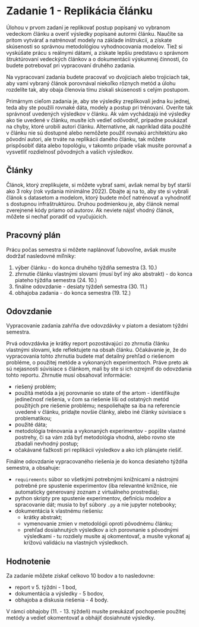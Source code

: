 # Zadanie 1 - Replikácia článku

Úlohou v prvom zadaní je replikovať postup popísaný vo vybranom vedeckom článku a overiť výsledky popísané autormi článku. Naučíte sa pritom vytvárať a natrénovať modely na základe inštrukcií, a získate skúsenosti so správnou metodológiou vyhodnocovania modelov. Tiež si vyskúšate prácu s reálnymi dátami, a získate lepšiu predstavu o správnom štruktúrovaní vedeckých článkov a o dokumentácii výskumnej činnosti, čo budete potrebovať pri vypracovaní druhého zadania.

Na vypracovaní zadania budete pracovať vo dvojiciach alebo trojiciach tak, aby vami vybraný článok porovnával niekoľko rôznych metód a úlohu rozdelíte tak, aby obaja členovia tímu získali skúsenosti s celým postupom.

Primárnym cieľom zadania je, aby ste výsledky zreplikovali jedna ku jednej, teda aby ste použili rovnaké dáta, modely a postup pri trénovaní. Overíte tak správnosť uvedených výsledkov v článku. Ak vám vychádzajú iné výsledky ako tie uvedené v článku, musíte ich vedieť odôvodniť, prípadne poukázať na chyby, ktoré urobili autori článku. Alternatívne, ak napríklad dáta použité v článku nie sú dostupné alebo nemôžete použiť rovnakú architektúru ako pôvodní autori, ale trváte na replikácii daného článku, tak môžete prispôsobiť dáta alebo topológiu, v takomto prípade však musíte porovnať a vysvetliť rozdielnosť pôvodných a vašich výsledkov.

## Články

Článok, ktorý zreplikujete, si môžete vybrať sami, avšak nemal by byť starší ako 3 roky (rok vydania minimálne 2022). Dbajte aj na to, aby ste si vybrali článok s datasetom a modelom, ktorý budete môcť natrénovať a vyhodnotiť s dostupnou infraštruktúrou. Druhou podmienkou je, aby článok nemal zverejnené kódy priamo od autorov. Ak neviete nájsť vhodný článok, môžete si nechať poradiť od vyučujúcich.

## Pracovný plán

Prácu počas semestra si môžete naplánovať ľubovoľne, avšak musíte dodržať nasledovné míľniky:

 1. výber článku - do konca druhého týždňa semestra (3. 10.)
 2. zhrnutie článku vlastnými slovami (musí byť iný ako abstrakt) - do konca piateho týždňa semestra (24. 10.)
 3. finálne odovzdanie - desiaty týždeň semestra (30. 11.)
 4. obhajoba zadania - do konca semestra (19. 12.)

## Odovzdanie

Vypracovanie zadania zahŕňa dve odovzdávky v piatom a desiatom týždni semestra.

Prvá odovzdávka je krátky report pozostávajúci zo zhrnutia článku vlastnými slovami, kde reflektujete na obsah článku. Očakávanie je, že do vypracovania tohto zhrnutia budete mať detailný prehľad o riešenom probléme, o použitej metóde a vykonaných experimentoch. Práve preto ak sú nejasnosti súvisiace s článkom, mali by ste si ich ozrejmiť do odovzdania tohto reportu. Zhrnutie musí obsahovať informácie:

 * riešený problém;
 * použitá metóda a jej porovnanie so state of the artom - identifikujte jedinečnosť riešenia, v čom sa riešenie líši od ostatných metód použitých pre riešenie problému; nespoliehajte sa iba na referencie uvedené v článku, pridajte novšie články, alebo iné články súvisiace s problematikou;
 * použité dáta;
 * metodológia trénovania a vykonaných experimentov - popíšte vlastné postrehy, či sa vám zdá byť metodológia vhodná, alebo rovno ste zbadali nevhodný postup;
 * očakávané ťažkosti pri replikácii výsledkov a ako ich plánujete riešiť.

Finálne odovzdanie vypracovaného riešenia je do konca desiateho týždňa semestra, a obsahuje:

 * `requirements` súbor so všetkými potrebnými knižnicami a nástrojmi potrebné pre spustenie experimentov (iba relevantné knižnice, nie automaticky generovaný zoznam z virtuálneho prostredia);
 * python skripty pre spustenie experimentov, definíciu modelov a spracovanie dát; musia to byť súbory `.py` a nie jupyter notebooky;
 * dokumentácia k vlastnému riešeniu:
    * krátky abstrakt;
    * vymenovanie zmien v metodológii oproti pôvodnému článku;
    * prehľad dosiahnutých výsledkov a ich porovnanie s pôvodnými výsledkami - tu rozdiely musíte aj okomentovať, a musíte vykonať aj krížovú validáciu na vlastných výsledkoch.

## Hodnotenie

Za zadanie môžete získať celkovo 10 bodov a to nasledovne:

 * report v 5. týždni - 1 bod,
 * dokumentácia a výsledky - 5 bodov,
 * obhajoba a diskusia riešenia - 4 body.

V rámci obhajoby (11. - 13. týždeň) musíte preukázať pochopenie použitej metódy a vedieť okomentovať a obhájiť dosiahnuté výsledky.
